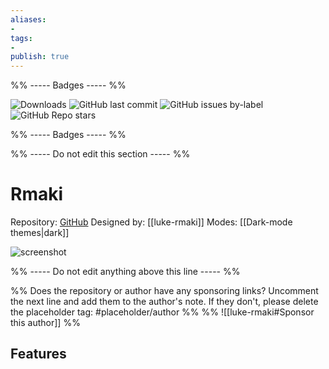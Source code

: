 ```yaml
---
aliases:
- 
tags: 
- 
publish: true
---
```


%% ----- Badges ----- %%

![Downloads](https://img.shields.io/badge/downloads-587-573E7A?style=for-the-badge&logo=)
![GitHub last commit](https://img.shields.io/github/last-commit/luke-rmaki/rmaki-obsidian?color=573E7A&label=last%20update&logo=github&style=for-the-badge)
![GitHub issues by-label](https://img.shields.io/github/issues/luke-rmaki/rmaki-obsidian/help%20wanted?color=573E7A&logo=github&style=for-the-badge) 
![GitHub Repo stars](https://img.shields.io/github/stars/luke-rmaki/rmaki-obsidian?color=573E7A&logo=github&style=for-the-badge)

%% ----- Badges ----- %%

%% ----- Do not edit this section ----- %%

# Rmaki

Repository: [GitHub](https://github.com/luke-rmaki/rmaki-obsidian)
Designed by: [[luke-rmaki]]
Modes: [[Dark-mode themes|dark]]



![screenshot](https://github.com/luke-rmaki/rmaki-obsidian/raw/main/screenshot.png)

%% ----- Do not edit anything above this line ----- %% 

%% Does the repository or author have any sponsoring links? Uncomment the next line and add them to the author's note. If they don't, please delete the placeholder tag: #placeholder/author %%
%% ![[luke-rmaki#Sponsor this author]] %%


## Features


